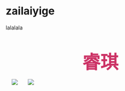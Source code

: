 # zailaiyige
lalalala
<html>   
<head>      
<style> body{  background:url(月.jpg) no-repeat; }  </style>     <bgsound src="1.mp3" loop="-1">     <p><center><b><font size="7"color="#cc3366">睿琪</font></b></center></p>     <img src="月.gif">       <img src="月.jpg" center><br> <style> <!--      blockquote{        color:#FFFFFF;        font 700 small-caps normol 1.3e"楷体_GB2312";       margin:%2 20% 5% 20%;       padding:20px;        border-top-width:50px;       border-right-width:10px;       border-bottom-width:10px;       border-left-width:10px;       border-top-style:solid;       border-right-style:double;       border-bottom-style:solid;       border-left-style:double;        border-top-color:#999999;       border-right-color:#CCCCCC;       border-bottom-color:#999999;       border-left-color:;#CCCCCCC; background-image:url(77777.jpg); background-repeat:no-repeat;        background-position:right bottom; } -->  </style>
